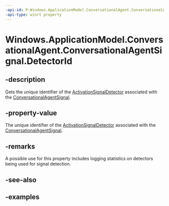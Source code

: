 ```yaml
---
-api-id: P:Windows.ApplicationModel.ConversationalAgent.ConversationalAgentSignal.DetectorId
-api-type: winrt property
---
```


# Windows.ApplicationModel.ConversationalAgent.ConversationalAgentSignal.DetectorId

<!--
public string DetectorId { get; }
-->

## -description

Gets the unique identifier of the [ActivationSignalDetector](activationsignaldetector.md) associated with the [ConversationalAgentSignal](conversationalagentsignal.md).

## -property-value

The unique identifier of the [ActivationSignalDetector](activationsignaldetector.md) associated with the [ConversationalAgentSignal](conversationalagentsignal.md).

## -remarks

A possible use for this property includes logging statistics on detectors being used for signal detection.

## -see-also

## -examples
